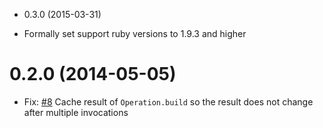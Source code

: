 * 0.3.0 (2015-03-31)

* Formally set support ruby versions to 1.9.3 and higher

# 0.2.0 (2014-05-05)

* Fix: [#8](https://github.com/savonrb/sekken/issue/8) Cache result of `Operation.build` so the result does not change after multiple invocations
